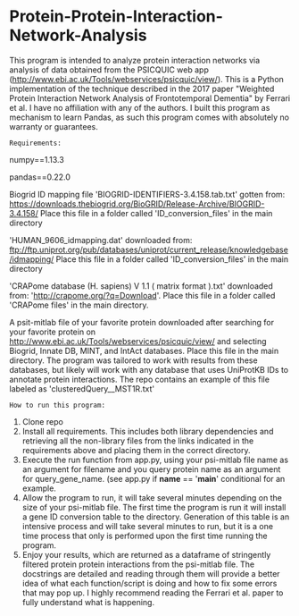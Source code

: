 # Protein-Protein-Interaction-Network-Analysis

This program is intended to analyze protein interaction networks via analysis of data obtained from the PSICQUIC web app (http://www.ebi.ac.uk/Tools/webservices/psicquic/view/).
This is a Python implementation of the technique described in the 2017 paper "Weighted Protein Interaction Network Analysis of Frontotemporal Dementia" by Ferrari et al.
I have no affiliation with any of the authors. I built this program as mechanism to learn Pandas, as such this program comes with absolutely no warranty or guarantees. 

~~~~~~~~~~~~~~
Requirements: 
~~~~~~~~~~~~~~

numpy==1.13.3

pandas==0.22.0

Biogrid ID mapping file 'BIOGRID-IDENTIFIERS-3.4.158.tab.txt' gotten from: https://downloads.thebiogrid.org/BioGRID/Release-Archive/BIOGRID-3.4.158/
Place this file in a folder called 'ID_conversion_files' in the main directory

'HUMAN_9606_idmapping.dat' downloaded from:
ftp://ftp.uniprot.org/pub/databases/uniprot/current_release/knowledgebase/idmapping/
Place this file in a folder called 'ID_conversion_files' in the main directory

'CRAPome database (H. sapiens) V 1.1 ( matrix format ).txt' downloaded from:
'http://crapome.org/?q=Download'. Place this file in a folder called 'CRAPome files' in the main directory.

A psit-mitlab file of your favorite protein downloaded after searching for your favorite protein on 
http://www.ebi.ac.uk/Tools/webservices/psicquic/view/ and selecting Biogrid, Innate DB, MINT, and IntAct databases. Place this file in the main directory. The program was tailored to work with results from these databases, but likely will work with any database that uses UniProtKB IDs to annotate protein interactions. The repo contains an example of this file labeled as 'clusteredQuery__MST1R.txt'

~~~~~~~~~~~~~~~~~~~~~~~
How to run this program:
~~~~~~~~~~~~~~~~~~~~~~~
 
 1. Clone repo
 2. Install all requirements. This includes both library dependencies and retrieving all the non-library files from the links indicated in the requirements above and placing them in the correct directory. 
 3. Execute the run function from app.py, using your psi-mitlab file name as an argument for filename and you query protein name as an argument for query_gene_name. (see app.py if __name__ == '__main__' conditional for an example.
4. Allow the program to run, it will take several minutes depending on the size of your psi-mitlab file. The first time the program is run it will install a gene ID conversion table to the directory. Generation of this table is an intensive process and will take several minutes to run, but it is a one time process that only is performed upon the first time running the program.
5. Enjoy your results, which are returned as a dataframe of stringently filtered protein protein interactions from the psi-mitlab file. The docstrings are detailed and reading through them will provide a better idea of what each function/script is doing and how to fix some errors that may pop up. I highly recommend reading the Ferrari et al. paper to fully understand what is happening. 
